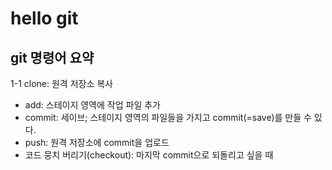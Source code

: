 # hello git

## git 명령어 요약

1-1 clone: 원격 저장소 복사
- add: 스테이지 영역에 작업 파일 추가
- commit: 세이브; 스테이지 영역의 파일들을 가지고 commit(=save)를 만들 수 있다.
- push: 원격 저장소에 commit을 업로드
- 코드 뭉치 버리기(checkout): 마지막 commit으로 되돌리고 싶을 때
